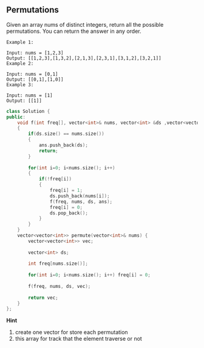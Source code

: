 ## Permutations

Given an array nums of distinct integers, return all the possible permutations. You can return the answer in any order.

```
Example 1:

Input: nums = [1,2,3]
Output: [[1,2,3],[1,3,2],[2,1,3],[2,3,1],[3,1,2],[3,2,1]]
Example 2:

Input: nums = [0,1]
Output: [[0,1],[1,0]]
Example 3:

Input: nums = [1]
Output: [[1]]
```

```cpp
class Solution {
public:
    void f(int freq[], vector<int>& nums, vector<int> &ds ,vector<vector<int>> &ans)
    {
        if(ds.size() == nums.size())
        {
            ans.push_back(ds);
            return;
        }
            
        for(int i=0; i<nums.size(); i++)
        {
            if(!freq[i])
            {
                freq[i] = 1;
                ds.push_back(nums[i]);
                f(freq, nums, ds, ans);
                freq[i] = 0;
                ds.pop_back();
            }
        }
    }
    vector<vector<int>> permute(vector<int>& nums) {
        vector<vector<int>> vec;
        
        vector<int> ds;
        
        int freq[nums.size()];
        
        for(int i=0; i<nums.size(); i++) freq[i] = 0;
                
        f(freq, nums, ds, vec);
            
        return vec;
    }
};
```

**Hint**

1. create one vector for store each permutation
2. this array for track that the element traverse or not
